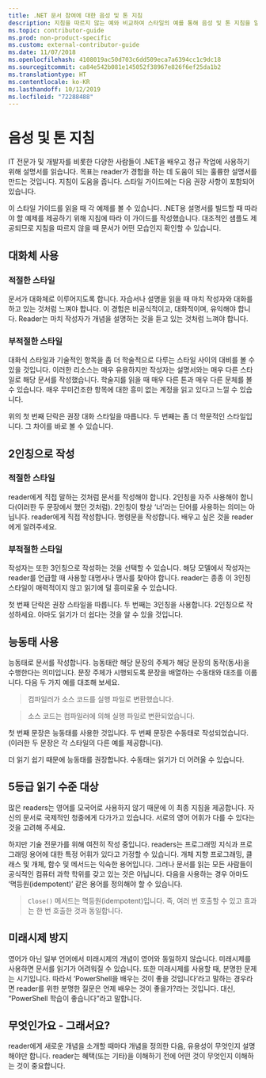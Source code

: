 ```yaml
---
title: .NET 문서 참여에 대한 음성 및 톤 지침
description: 지침을 따르지 않는 예와 비교하여 스타일의 예를 통해 음성 및 톤 지침을 알아봅니다.
ms.topic: contributor-guide
ms.prod: non-product-specific
ms.custom: external-contributor-guide
ms.date: 11/07/2018
ms.openlocfilehash: 4108019ac50d703c6dd509eca7a6394cc1c9dc18
ms.sourcegitcommit: ca84e542b081e145052f38967e826f6ef25da1b2
ms.translationtype: HT
ms.contentlocale: ko-KR
ms.lasthandoff: 10/12/2019
ms.locfileid: "72288488"
---
```

# <a name="voice-and-tone-guidelines"></a>음성 및 톤 지침

IT 전문가 및 개발자를 비롯한 다양한 사람들이 .NET을 배우고 정규 작업에 사용하기 위해 설명서를 읽습니다. 목표는 reader가 경험을 하는 데 도움이 되는 훌륭한 설명서를 만드는 것입니다. 지침이 도움을 줍니다. 스타일 가이드에는 다음 권장 사항이 포함되어 있습니다.

이 스타일 가이드를 읽을 때 각 예제를 볼 수 있습니다. .NET용 설명서를 빌드할 때 따라야 할 예제를 제공하기 위해 지침에 따라 이 가이드를 작성했습니다. 대조적인 샘플도 제공되므로 지침을 따르지 않을 때 문서가 어떤 모습인지 확인할 수 있습니다.

## <a name="use-a-conversational-tone"></a>대화체 사용

### <a name="appropriate-style"></a>적절한 스타일

문서가 대화체로 이루어지도록 합니다. 자습서나 설명을 읽을 때 마치 작성자와 대화를 하고 있는 것처럼 느껴야 합니다. 이 경험은 비공식적이고, 대화적이며, 유익해야 합니다. Reader는 마치 작성자가 개념을 설명하는 것을 듣고 있는 것처럼 느껴야 합니다.

### <a name="inappropriate-style"></a>부적절한 스타일

대화식 스타일과 기술적인 항목을 좀 더 학술적으로 다루는 스타일 사이의 대비를 볼 수 있을 것입니다. 이러한 리소스는 매우 유용하지만 작성자는 설명서와는 매우 다른 스타일로 해당 문서를 작성했습니다. 학술지를 읽을 때 매우 다른 톤과 매우 다른 문체를 볼 수 있습니다. 매우 무미건조한 항목에 대한 흥미 없는 계정을 읽고 있다고 느낄 수 있습니다.  

위의 첫 번째 단락은 권장 대화 스타일을 따릅니다. 두 번째는 좀 더 학문적인 스타일입니다. 그 차이를 바로 볼 수 있습니다. 

## <a name="write-in-second-person"></a>2인칭으로 작성

### <a name="appropriate-style"></a>적절한 스타일

reader에게 직접 말하는 것처럼 문서를 작성해야 합니다. 2인칭을 자주 사용해야 합니다(이러한 두 문장에서 했던 것처럼). 2인칭이 항상 ‘너’라는 단어를 사용하는 의미는 아닙니다. reader에게 직접 작성합니다. 명령문을 작성합니다. 배우고 싶은 것을 reader에게 알려주세요.

### <a name="inappropriate-style"></a>부적절한 스타일

작성자는 또한 3인칭으로 작성하는 것을 선택할 수 있습니다. 해당 모델에서 작성자는 reader를 언급할 때 사용할 대명사나 명사를 찾아야 합니다. reader는 종종 이 3인칭 스타일이 매력적이지 않고 읽기에 덜 흥미로울 수 있습니다.

첫 번째 단락은 권장 스타일을 따릅니다. 두 번째는 3인칭을 사용합니다. 2인칭으로 작성하세요. 아마도 읽기가 더 쉽다는 것을 알 수 있을 것입니다.

## <a name="use-active-voice"></a>능동태 사용

능동태로 문서를 작성합니다. 능동태란 해당 문장의 주체가 해당 문장의 동작(동사)을 수행한다는 의미입니다. 문장 주체가 시행되도록 문장을 배열하는 수동태와 대조를 이룹니다. 다음 두 가지 예를 대조해 보세요.

>컴파일러가 소스 코드를 실행 파일로 변환했습니다.

>소스 코드는 컴파일러에 의해 실행 파일로 변환되었습니다.

첫 번째 문장은 능동태를 사용한 것입니다. 두 번째 문장은 수동태로 작성되었습니다. (이러한 두 문장은 각 스타일의 다른 예를 제공합니다).

더 읽기 쉽기 때문에 능동태를 권장합니다. 수동태는 읽기가 더 어려울 수 있습니다.

## <a name="target-a-fifth-grade-reading-level"></a>5등급 읽기 수준 대상

많은 readers는 영어를 모국어로 사용하지 않기 때문에 이 최종 지침을 제공합니다. 자신의 문서로 국제적인 청중에게 다가가고 있습니다. 서로의 영어 어휘가 다를 수 있다는 것을 고려해 주세요.

하지만 기술 전문가를 위해 여전히 작성 중입니다. readers는 프로그래밍 지식과 프로그래밍 용어에 대한 특정 어휘가 있다고 가정할 수 있습니다. 개체 지향 프로그래밍, 클래스 및 개체, 함수 및 메서드는 익숙한 용어입니다. 그러나 문서를 읽는 모든 사람들이 공식적인 컴퓨터 과학 학위를 갖고 있는 것은 아닙니다. 다음을 사용하는 경우 아마도 ‘멱등원(idempotent)’ 같은 용어를 정의해야 할 수 있습니다.

>`Close()` 메서드는 멱등원(idempotent)입니다. 즉, 여러 번 호출할 수 있고 효과는 한 번 호출한 것과 동일합니다.

## <a name="avoid-future-tense"></a>미래시제 방지

영어가 아닌 일부 언어에서 미래시제의 개념이 영어와 동일하지 않습니다. 미래시제를 사용하면 문서를 읽기가 어려워질 수 있습니다. 또한 미래시제를 사용할 때, 분명한 문제는 시기입니다. 따라서 ‘PowerShell을 배우는 것이 좋을 것입니다’라고 말하는 경우라면 reader를 위한 분명한 질문은 언제 배우는 것이 좋을가?라는 것입니다. 대신, “PowerShell 학습이 좋습니다”라고 말합니다.

## <a name="what-is-it---so-what"></a>무엇인가요 - 그래서요?

reader에게 새로운 개념을 소개할 때마다 개념을 정의한 다음, 유용성이 무엇인지 설명해야만 합니다. reader는 혜택(또는 기타)을 이해하기 전에 어떤 것이 무엇인지 이해하는 것이 중요합니다.
